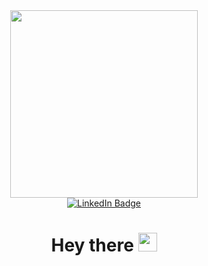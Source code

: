 <div id="header" align="center">
  <img src="https://media.giphy.com/media/v1.Y2lkPTc5MGI3NjExYjE5eXhoeG04dTdkMm5tNnY1Y2hsdWhoejc3Zmk1YW9rd3ZkYjFvZSZlcD12MV9pbnRlcm5hbF9naWZfYnlfaWQmY3Q9Zw/YbXLZ6dymH758xSEbM/giphy.gif" width="300"/>
</div>

 <div id="badges" align="center">
  <a href="your-linkedin-URL">
    <img src="https://img.shields.io/badge/LinkedIn-blue?style=for-the-badge&logo=linkedin&logoColor=white" alt="LinkedIn Badge"/>
  </a>
</div>

<h1 align="center">
  Hey there
  <img src="https://media.giphy.com/media/hvRJCLFzcasrR4ia7z/giphy.gif" width="30px"/>
</h1>
